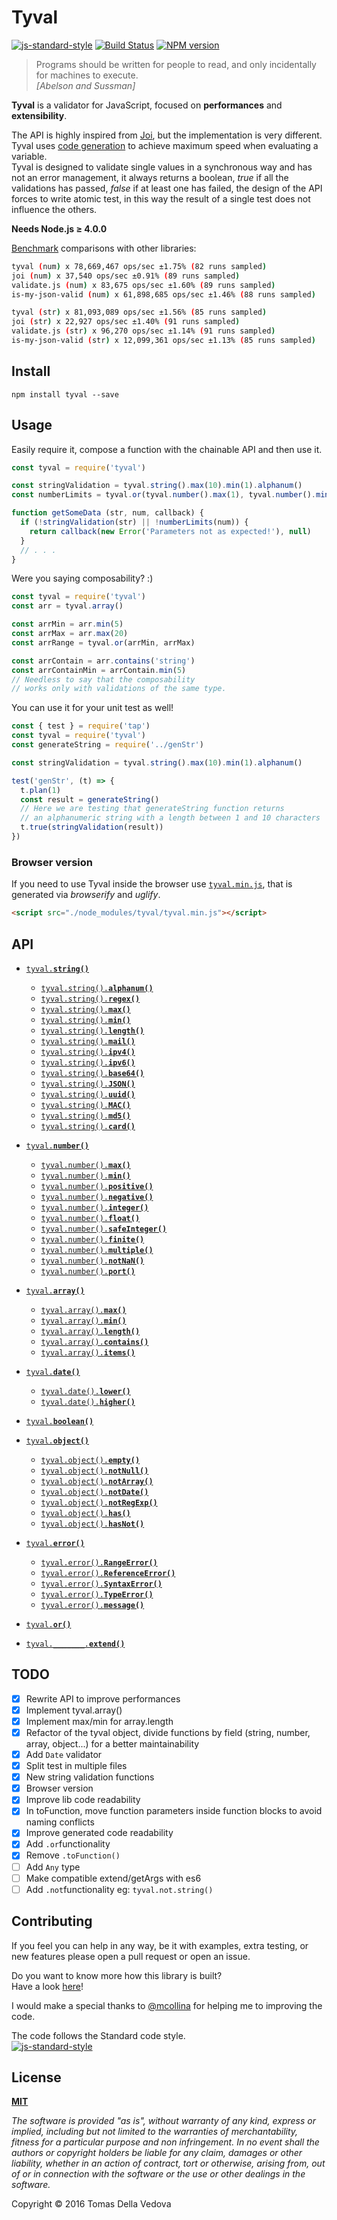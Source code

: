 # Tyval
[![js-standard-style](https://img.shields.io/badge/code%20style-standard-brightgreen.svg?style=flat)](http://standardjs.com/) [![Build Status](https://travis-ci.org/delvedor/Tyval.svg?branch=master)](https://travis-ci.org/delvedor/Tyval) [![NPM version](https://img.shields.io/npm/v/tyval.svg?style=flat)](https://www.npmjs.com/package/tyval)

> Programs should be written for people to read, and only incidentally for machines to execute.  
> *[Abelson and Sussman]*

**Tyval** is a validator for JavaScript, focused on **performances** and **extensibility**.  

The API is highly inspired from [Joi](https://github.com/hapijs/joi), but the implementation is very different. Tyval uses [code generation](https://github.com/delvedor/Tyval/blob/master/docs/vademecum.md) to achieve maximum speed when evaluating a variable.  
Tyval is designed to validate single values in a synchronous way and has not an error management, it always returns a boolean, *true* if all the validations has passed, *false* if at least one has failed, the design of the API forces to write atomic test, in this way the result of a single test does not influence the others.


**Needs Node.js ≥ 4.0.0**

[Benchmark](https://github.com/delvedor/Tyval/blob/master/bench/bench-other-libs.js) comparisons with other libraries:
```bash
tyval (num) x 78,669,467 ops/sec ±1.75% (82 runs sampled)
joi (num) x 37,540 ops/sec ±0.91% (89 runs sampled)
validate.js (num) x 83,675 ops/sec ±1.60% (89 runs sampled)
is-my-json-valid (num) x 61,898,685 ops/sec ±1.46% (88 runs sampled)

tyval (str) x 81,093,089 ops/sec ±1.56% (85 runs sampled)
joi (str) x 22,927 ops/sec ±1.40% (91 runs sampled)
validate.js (str) x 96,270 ops/sec ±1.14% (91 runs sampled)
is-my-json-valid (str) x 12,099,361 ops/sec ±1.13% (85 runs sampled)
```

## Install
```
npm install tyval --save
```

## Usage
Easily require it, compose a function with the chainable API and then use it.
```javascript
const tyval = require('tyval')

const stringValidation = tyval.string().max(10).min(1).alphanum()
const numberLimits = tyval.or(tyval.number().max(1), tyval.number().min(10))

function getSomeData (str, num, callback) {
  if (!stringValidation(str) || !numberLimits(num)) {
    return callback(new Error('Parameters not as expected!'), null)
  }
  // . . .
}
```
Were you saying composability? :)
```javascript
const tyval = require('tyval')
const arr = tyval.array()

const arrMin = arr.min(5)
const arrMax = arr.max(20)
const arrRange = tyval.or(arrMin, arrMax)

const arrContain = arr.contains('string')
const arrContainMin = arrContain.min(5)
// Needless to say that the composability
// works only with validations of the same type.
```
You can use it for your unit test as well!
```javascript
const { test } = require('tap')
const tyval = require('tyval')
const generateString = require('../genStr')

const stringValidation = tyval.string().max(10).min(1).alphanum()

test('genStr', (t) => {
  t.plan(1)
  const result = generateString()
  // Here we are testing that generateString function returns
  // an alphanumeric string with a length between 1 and 10 characters
  t.true(stringValidation(result))
})
```


### Browser version
If you need to use Tyval inside the browser use [`tyval.min.js`](https://github.com/delvedor/Tyval/blob/master/tyval.min.js), that is generated via *browserify* and *uglify*.
```html
<script src="./node_modules/tyval/tyval.min.js"></script>
```

<a name="api"></a>
## API
- <a href="https://github.com/delvedor/Tyval/blob/master/docs/API.md#string"><code>tyval.<b>string()</b></code></a>
  * <a href="https://github.com/delvedor/Tyval/blob/master/docs/API.md#alphanum"><code>tyval.string().<b>alphanum()</b></code></a>
  * <a href="https://github.com/delvedor/Tyval/blob/master/docs/API.md#regex"><code>tyval.string().<b>regex()</b></code></a>
  * <a href="https://github.com/delvedor/Tyval/blob/master/docs/API.md#maxStr"><code>tyval.string().<b>max()</b></code></a>
  * <a href="https://github.com/delvedor/Tyval/blob/master/docs/API.md#minStr"><code>tyval.string().<b>min()</b></code></a>
  * <a href="https://github.com/delvedor/Tyval/blob/master/docs/API.md#lengthStr"><code>tyval.string().<b>length()</b></code></a>
  * <a href="https://github.com/delvedor/Tyval/blob/master/docs/API.md#mailStr"><code>tyval.string().<b>mail()</b></code></a>
  * <a href="https://github.com/delvedor/Tyval/blob/master/docs/API.md#ipv4Str"><code>tyval.string().<b>ipv4()</b></code></a>
  * <a href="https://github.com/delvedor/Tyval/blob/master/docs/API.md#ipv6Str"><code>tyval.string().<b>ipv6()</b></code></a>
  * <a href="https://github.com/delvedor/Tyval/blob/master/docs/API.md#base64"><code>tyval.string().<b>base64()</b></code></a>
  * <a href="https://github.com/delvedor/Tyval/blob/master/docs/API.md#json"><code>tyval.string().<b>JSON()</b></code></a>
  * <a href="https://github.com/delvedor/Tyval/blob/master/docs/API.md#uuid"><code>tyval.string().<b>uuid()</b></code></a>
  * <a href="https://github.com/delvedor/Tyval/blob/master/docs/API.md#mac"><code>tyval.string().<b>MAC()</b></code></a>
  * <a href="https://github.com/delvedor/Tyval/blob/master/docs/API.md#md5"><code>tyval.string().<b>md5()</b></code></a>
  * <a href="https://github.com/delvedor/Tyval/blob/master/docs/API.md#card"><code>tyval.string().<b>card()</b></code></a>


- <a href="https://github.com/delvedor/Tyval/blob/master/docs/API.md#number"><code>tyval.<b>number()</b></code></a>
  * <a href="https://github.com/delvedor/Tyval/blob/master/docs/API.md#maxNum"><code>tyval.number().<b>max()</b></code></a>
  * <a href="https://github.com/delvedor/Tyval/blob/master/docs/API.md#minNum"><code>tyval.number().<b>min()</b></code></a>
  * <a href="https://github.com/delvedor/Tyval/blob/master/docs/API.md#positive"><code>tyval.number().<b>positive()</b></code></a>
  * <a href="https://github.com/delvedor/Tyval/blob/master/docs/API.md#negative"><code>tyval.number().<b>negative()</b></code></a>
  * <a href="https://github.com/delvedor/Tyval/blob/master/docs/API.md#integer"><code>tyval.number().<b>integer()</b></code></a>
  * <a href="https://github.com/delvedor/Tyval/blob/master/docs/API.md#float"><code>tyval.number().<b>float()</b></code></a>
  * <a href="https://github.com/delvedor/Tyval/blob/master/docs/API.md#safeInteger"><code>tyval.number().<b>safeInteger()</b></code></a>
  * <a href="https://github.com/delvedor/Tyval/blob/master/docs/API.md#finite"><code>tyval.number().<b>finite()</b></code></a>
  * <a href="https://github.com/delvedor/Tyval/blob/master/docs/API.md#multiple"><code>tyval.number().<b>multiple()</b></code></a>
  * <a href="https://github.com/delvedor/Tyval/blob/master/docs/API.md#notnan"><code>tyval.number().<b>notNaN()</b></code></a>
  * <a href="https://github.com/delvedor/Tyval/blob/master/docs/API.md#portNumber"><code>tyval.number().<b>port()</b></code></a>

- <a href="https://github.com/delvedor/Tyval/blob/master/docs/API.md#array"><code>tyval.<b>array()</b></code></a>
  * <a href="https://github.com/delvedor/Tyval/blob/master/docs/API.md#maxArray"><code>tyval.array().<b>max()</b></code></a>
  * <a href="https://github.com/delvedor/Tyval/blob/master/docs/API.md#minArray"><code>tyval.array().<b>min()</b></code></a>
  * <a href="https://github.com/delvedor/Tyval/blob/master/docs/API.md#lengthArray"><code>tyval.array().<b>length()</b></code></a>
  * <a href="https://github.com/delvedor/Tyval/blob/master/docs/API.md#containsArray"><code>tyval.array().<b>contains()</b></code></a>
  * <a href="https://github.com/delvedor/Tyval/blob/master/docs/API.md#itemsArray"><code>tyval.array().<b>items()</b></code></a>

- <a href="https://github.com/delvedor/Tyval/blob/master/docs/API.md#date"><code>tyval.<b>date()</b></code></a>
  * <a href="https://github.com/delvedor/Tyval/blob/master/docs/API.md#dateLower"><code>tyval.date().<b>lower()</b></code></a>
  * <a href="https://github.com/delvedor/Tyval/blob/master/docs/API.md#dateHigher"><code>tyval.date().<b>higher()</b></code></a>

- <a href="https://github.com/delvedor/Tyval/blob/master/docs/API.md#boolean"><code>tyval.<b>boolean()</b></code></a>

- <a href="https://github.com/delvedor/Tyval/blob/master/docs/API.md#object"><code>tyval.<b>object()</b></code></a>
  * <a href="https://github.com/delvedor/Tyval/blob/master/docs/API.md#emptyObject"><code>tyval.object().<b>empty()</b></code></a>
  * <a href="https://github.com/delvedor/Tyval/blob/master/docs/API.md#notNullObject"><code>tyval.object().<b>notNull()</b></code></a>
  * <a href="https://github.com/delvedor/Tyval/blob/master/docs/API.md#notArrayObject"><code>tyval.object().<b>notArray()</b></code></a>
  * <a href="https://github.com/delvedor/Tyval/blob/master/docs/API.md#notDateObject"><code>tyval.object().<b>notDate()</b></code></a>
  * <a href="https://github.com/delvedor/Tyval/blob/master/docs/API.md#notRegExpObject"><code>tyval.object().<b>notRegExp()</b></code></a>
  * <a href="https://github.com/delvedor/Tyval/blob/master/docs/API.md#hasObject"><code>tyval.object().<b>has()</b></code></a>
  * <a href="https://github.com/delvedor/Tyval/blob/master/docs/API.md#hasNotObject"><code>tyval.object().<b>hasNot()</b></code></a>

- <a href="https://github.com/delvedor/Tyval/blob/master/docs/API.md#Error"><code>tyval.<b>error()</b></code></a>
  * <a href="https://github.com/delvedor/Tyval/blob/master/docs/API.md#RangeError"><code>tyval.error().<b>RangeError()</b></code></a>
  * <a href="https://github.com/delvedor/Tyval/blob/master/docs/API.md#ReferenceError"><code>tyval.error().<b>ReferenceError()</b></code></a>
  * <a href="https://github.com/delvedor/Tyval/blob/master/docs/API.md#SyntaxError"><code>tyval.error().<b>SyntaxError()</b></code></a>
  * <a href="https://github.com/delvedor/Tyval/blob/master/docs/API.md#TypeError"><code>tyval.error().<b>TypeError()</b></code></a>
  * <a href="https://github.com/delvedor/Tyval/blob/master/docs/API.md#message"><code>tyval.error().<b>message()</b></code></a>

- <a href="https://github.com/delvedor/Tyval/blob/master/docs/API.md#OR"><code>tyval.<b>or()</b></code></a>

- <a href="https://github.com/delvedor/Tyval/blob/master/docs/API.md#extend"><code>tyval._______.<b>extend()</b></code></a>

## TODO
- [x] Rewrite API to improve performances
- [x] Implement tyval.array()
- [x] Implement max/min for array.length
- [x] Refactor of the tyval object, divide functions by field (string, number, array, object...) for a better maintainability
- [x] Add `Date` validator
- [x] Split test in multiple files
- [x] New string validation functions
- [x] Browser version
- [x] Improve lib code readability
- [x] In toFunction, move function parameters inside function blocks to avoid naming conflicts
- [x] Improve generated code readability
- [x] Add `.or`functionality
- [x] Remove `.toFunction()`
- [ ] Add `Any` type
- [ ] Make compatible extend/getArgs with es6
- [ ] Add `.not`functionality eg: `tyval.not.string()`

## Contributing
If you feel you can help in any way, be it with examples, extra testing, or new features please open a pull request or open an issue.

Do you want to know more how this library is built?  
Have a look [here](https://github.com/delvedor/Tyval/blob/master/docs/vademecum.md)!

I would make a special thanks to [@mcollina](https://github.com/mcollina) for helping me to improving the code.  

The code follows the Standard code style.  
[![js-standard-style](https://cdn.rawgit.com/feross/standard/master/badge.svg)](https://github.com/feross/standard)

## License
**[MIT](https://github.com/delvedor/Tyval/blob/master/LICENSE)**

*The software is provided "as is", without warranty of any kind, express or implied, including but not limited to the warranties of merchantability, fitness for a particular purpose and non infringement. In no event shall the authors or copyright holders be liable for any claim, damages or other liability, whether in an action of contract, tort or otherwise, arising from, out of or in connection with the software or the use or other dealings in the software.*

Copyright © 2016 Tomas Della Vedova
